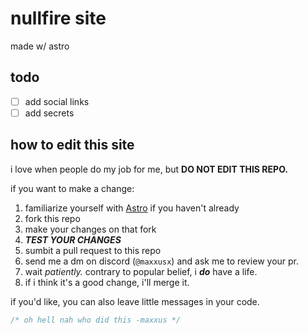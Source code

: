 # nullfire site

made w/ astro

## todo

- [ ] add social links
- [ ] add secrets

## how to edit this site

i love when people do my job for me, but **DO NOT EDIT THIS REPO.**

if you want to make a change:

1. familiarize yourself with [Astro](https://astro.build) if you haven't already
2. fork this repo
3. make your changes on that fork
4. **_TEST YOUR CHANGES_**
5. sumbit a pull request to this repo
6. send me a dm on discord (`@maxxusx`) and ask me to review your pr.
7. wait _patiently._ contrary to popular belief, i **_do_** have a life.
8. if i think it's a good change, i'll merge it.

if you'd like, you can also leave little messages in your code.<br>
```javascript
/* oh hell nah who did this -maxxus */
```
